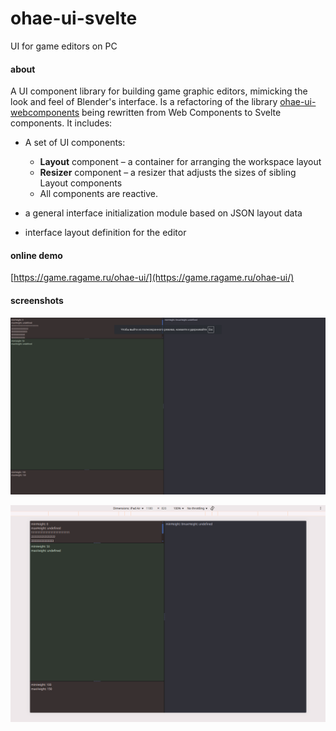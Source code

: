 # ohae-ui-svelte
UI for game editors on PC

#### about

A UI component library for building game graphic editors, mimicking the look and feel of Blender's interface. Is a refactoring of the library [ohae-ui-webcomponents](https://github.com/lastuniverse/ohae-ui-webcomponents) being rewritten from Web Components to Svelte components. It includes:

- A set of UI components:
    - **Layout** component – a container for arranging the workspace layout
    - **Resizer** component – a resizer that adjusts the sizes of sibling Layout components
    - All components are reactive.

- a general interface initialization module based on JSON layout data  
- interface layout definition for the editor


#### online demo

[https://game.ragame.ru/ohae-ui/](https://game.ragame.ru/ohae-ui/)

#### screenshots

![](./docs/images/screenshot_01.png)

![](./docs/images/screenshot_02.png)